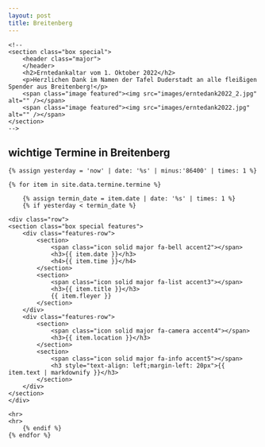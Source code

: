 ```yaml
---
layout: post
title: Breitenberg
---
```



<section id="main" class="container">

    <!--
    <section class="box special">
        <header class="major">
        </header>
        <h2>Erntedankaltar vom 1. Oktober 2022</h2>
        <p>Herzlichen Dank im Namen der Tafel Duderstadt an alle fleißigen Spender aus Breitenberg!</p>
        <span class="image featured"><img src="images/erntedank2022_2.jpg" alt="" /></span>
        <span class="image featured"><img src="images/erntedank2022.jpg" alt="" /></span>    
    </section>
    -->
    
<section class="box special">
    <h2>wichtige Termine in Breitenberg</h2>
</section>

<!-- awesome font icons look at https://github.com/FortAwesome/Font-Awesome/tree/master/svgs/solid -->




    {% assign yesterday = 'now' | date: '%s' | minus:'86400' | times: 1 %}

    {% for item in site.data.termine.termine %}

        {% assign termin_date = item.date | date: '%s' | times: 1 %}
        {% if yesterday < termin_date %}

    <div class="row">
    <section class="box special features">
        <div class="features-row">
            <section>
                <span class="icon solid major fa-bell accent2"></span>
                <h3>{{ item.date }}</h3>
                <h4>{{ item.time }}</h4>
            </section>
            <section>
                <span class="icon solid major fa-list accent3"></span>
                <h3>{{ item.title }}</h3>
                {{ item.fleyer }}
            </section>
        </div>
        <div class="features-row">
            <section>
                <span class="icon solid major fa-camera accent4"></span>
                <h3>{{ item.location }}</h3>
            </section>
            <section>
                <span class="icon solid major fa-info accent5"></span>
                <h3 style="text-align: left;margin-left: 20px">{{ item.text | markdownify }}</h3>
            </section>
        </div>
    </section>
    </div>

    <hr>
    <hr>
        {% endif %}
    {% endfor %}

</section>
